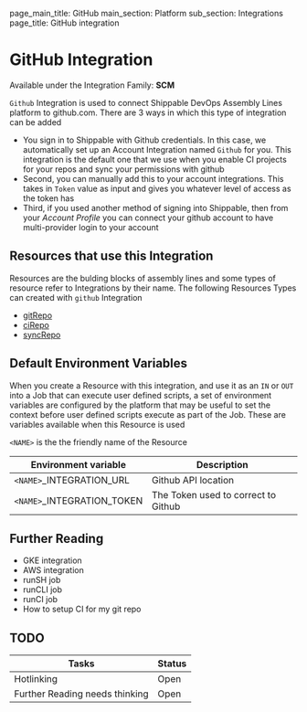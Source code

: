 page_main_title: GitHub
main_section: Platform
sub_section: Integrations
page_title: GitHub integration

# GitHub Integration

Available under the Integration Family: **SCM**

`Github` Integration is used to connect Shippable DevOps Assembly Lines platform to github.com. There are 3 ways in which this type of integration can be added

* You sign in to Shippable with Github credentials. In this case, we automatically set up an Account Integration named `Github` for you. This integration is the default one that we use when you enable CI projects for your repos and sync your permissions with github
* Second, you can manually add this to your account integrations. This takes in `Token` value as input and gives you whatever level of access as the token has
* Third, if you used another method of signing into Shippable, then from your _Account Profile_ you can connect your github account to have multi-provider login to your account

## Resources that use this Integration
Resources are the bulding blocks of assembly lines and some types of resource refer to Integrations by their name. The following Resources Types can created with `github` Integration 

* [gitRepo]()
* [ciRepo]()
* [syncRepo]()

## Default Environment Variables
When you create a Resource with this integration, and use it as an `IN` or `OUT` into a Job that can execute user defined scripts, a set of environment variables are configured by the platform that may be useful to set the context before user defined scripts execute as part of the Job. These are variables available when this Resource is used

`<NAME>` is the the friendly name of the Resource

| Environment variable						| Description                         |
| ------------- 								|------------------------------------ |
| `<NAME>`\_INTEGRATION\_URL    			| Github API location |
| `<NAME>`\_INTEGRATION\_TOKEN			| The Token used to correct to Github |


## Further Reading
* GKE integration
* AWS integration
* runSH job
* runCLI job
* runCI job
* How to setup CI for my git repo

## TODO
| Tasks   |      Status    |
|----------|-------------|
| Hotlinking |  Open |
| Further Reading needs thinking|  Open |